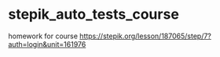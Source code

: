 # stepik_auto_tests_course
homework for course
https://stepik.org/lesson/187065/step/7?auth=login&unit=161976
